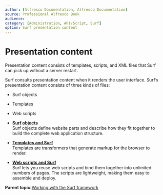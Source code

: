 ```yaml
---
author: [Alfresco Documentation, Alfresco Documentation]
source: Professional Alfresco Book
audience: 
category: [Administration, API/Script, Surf]
option: Surf presentation content
---
```


# Presentation content

Presentation content consists of templates, scripts, and XML files that Surf can pick up without a server restart.

Surf consults presentation content when it renders the user interface. Surf’s presentation content consists of three kinds of files:

-   Surf objects
-   Templates
-   Web scripts

-   **[Surf objects](../concepts/surf-objects.md)**  
Surf objects define website parts and describe how they fit together to build the complete web application structure.
-   **[Templates and Surf](../concepts/surf-templates.md)**  
Templates are transformers that generate markup for the browser to render.
-   **[Web scripts and Surf](../concepts/surf-webscripts.md)**  
Surf lets you reuse web scripts and bind them together into unlimited numbers of pages. The scripts are lightweight, making them easy to assemble and deploy.

**Parent topic:**[Working with the Surf framework](../concepts/surf-fwork-intro.md)

